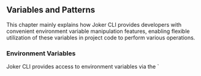 ## Variables and Patterns

This chapter mainly explains how Joker CLI provides developers with convenient environment variable manipulation features, enabling flexible utilization of these variables in project code to perform various operations.

### Environment Variables

Joker CLI provides access to environment variables via the `